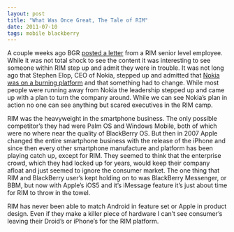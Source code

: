 ```yaml
---
layout: post
title: "What Was Once Great, The Tale of RIM"
date: 2011-07-10
tags: mobile blackberry
---
```


A couple weeks ago BGR [posted a letter](http://www.bgr.com/2011/06/30/open-letter-to-blackberry-bosses-senior-rim-exec-tells-all-as-company-crumbles-around-him/) from a RIM senior level employee. While it was not total shock to see the content it was interesting to see someone within RIM step up and admit they were in trouble. It was not long ago that Stephen Elop, CEO of Nokia, stepped up and admitted that [Nokia was on a burning platform](http://blogs.wsj.com/tech-europe/2011/02/09/full-text-nokia-ceo-stephen-elops-burning-platform-memo/) and that something had to change. While most people were running away from Nokia the leadership stepped up and came up with a plan to turn the company around. While we can see Nokia’s plan in action no one can see anything but scared executives in the RIM camp.

RIM was the heavyweight in the smartphone business. The only possible competitor’s they had were Palm OS and Windows Mobile, both of which were no where near the quality of BlackBerry OS. But then in 2007 Apple changed the entire smartphone business with the release of the iPhone and since then every other smartphone manufacture and platform has been playing catch up, except for RIM. They seemed to think that the enterprise crowd, which they had locked up for years, would keep their company afloat and just seemed to ignore the consumer market. The one thing that RIM and BlackBerry user’s kept holding on to was BlackBerry Messenger, or BBM, but now with Apple’s iOS5 and it’s iMessage feature it’s just about time for RIM to throw in the towel.

RIM has never been able to match Android in feature set or Apple in product design. Even if they make a killer piece of hardware I can’t see consumer’s leaving their Droid’s or iPhone’s for the RIM platform.
